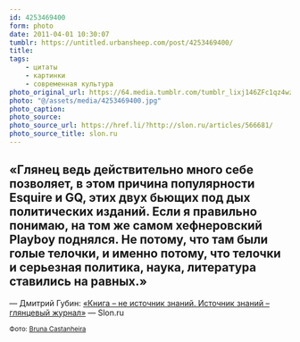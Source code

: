 ```yaml
---
id: 4253469400
form: photo
date: 2011-04-01 10:30:07
tumblr: https://untitled.urbansheep.com/post/4253469400/
title:
tags:
    - цитаты
    - картинки
    - современная культура
photo_original_url: https://64.media.tumblr.com/tumblr_lixj146ZFc1qz4wzio1_1280.jpg
photo: "@/assets/media/4253469400.jpg"
photo_caption:
photo_source:
photo_source_url: https://href.li/?http://slon.ru/articles/566681/
photo_source_title: slon.ru
---
```


<p><h2>«Глянец ведь действительно много себе позволяет, в этом причина популярности Esquire и GQ, этих двух бьющих под дых политических изданий. Если я правильно понимаю, на том же самом хефнеровский Playboy поднялся. Не потому, что там были голые телочки, и именно потому, что телочки и серьезная политика, наука, литература ставились на равных.»</h2>

<p>— Дмитрий Губин: <a href="http://slon.ru/articles/566681/">«Книга – не источник знаний. Источник знаний – глянцевый журнал»</a> — Slon.ru</p>

<p><small>Фото: <a href="http://brunacastanheira.tumblr.com/post/924092419/michelle-gansen-way-model-beauty-cris-lopez">Bruna Castanheira</a></small></p></p>
